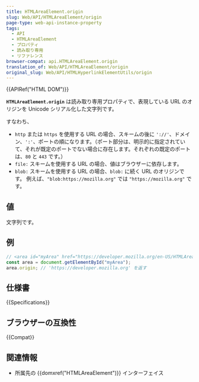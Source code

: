 ```yaml
---
title: HTMLAreaElement.origin
slug: Web/API/HTMLAreaElement/origin
page-type: web-api-instance-property
tags:
  - API
  - HTMLAreaElement
  - プロパティ
  - 読み取り専用
  - リファレンス
browser-compat: api.HTMLAreaElement.origin
translation_of: Web/API/HTMLAreaElement/origin
original_slug: Web/API/HTMLHyperlinkElementUtils/origin
---
```

{{APIRef("HTML DOM")}}

**`HTMLAreaElement.origin`** は読み取り専用プロパティで、表現している URL のオリジンを Unicode シリアル化した文字列です。

すなわち、

- `http` または `https` を使用する URL の場合、スキームの後に `'://'`、ドメイン、`':'`、ポートの順になります。（ポート部分は、明示的に指定されていて、それが既定のポートでない場合に存在します。それぞれの既定のポートは、`80` と `443` です。）
- `file:` スキームを使用する URL の場合、値はブラウザーに依存します。
- `blob:` スキームを使用する URL の場合、`blob:` に続く URL のオリジンです。 例えば、`"blob:https://mozilla.org"` では `"https://mozilla.org"` です。

## 値

文字列です。

## 例

```js
// <area id="myArea" href="https://developer.mozilla.org/en-US/HTMLAreaElement"> 要素が文書にあったとします
const area = document.getElementById("myArea");
area.origin; // 'https://developer.mozilla.org' を返す
```

## 仕様書

{{Specifications}}

## ブラウザーの互換性

{{Compat}}

## 関連情報

- 所属先の {{domxref("HTMLAreaElement")}} インターフェイス
